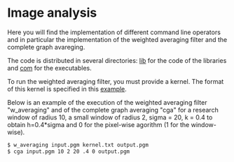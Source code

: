 # Image analysis

Here you will find the implementation of different command line operators and in particular the implementation of the weighted averaging filter and the complete graph avareging.

The code is distributed in several directories: [lib](https://github.com/lefevrej/Image-analysis/tree/master/Pinkdev/src/lib) for the code of the libraries and [com](https://github.com/lefevrej/Image-analysis/tree/master/Pinkdev/src/com) for the executables.

To run the weighted averaging filter, you must provide a kernel. The format of this kernel is specified in this [example](https://github.com/lefevrej/Image-analysis/blob/master/images/gauss3x3.txt).

Below is an example of the execution of the weighted averaging filter "w_averaging" and of the complete graph averaging "cga" for a research window of radius 10, a small window of radius 2, sigma = 20, k = 0.4 to obtain h=0.4*sigma and 0 for the pixel-wise agorithm (1 for the window-wise).

```sh
$ w_averaging input.pgm kernel.txt output.pgm  
$ cga input.pgm 10 2 20 .4 0 output.pgm
```
